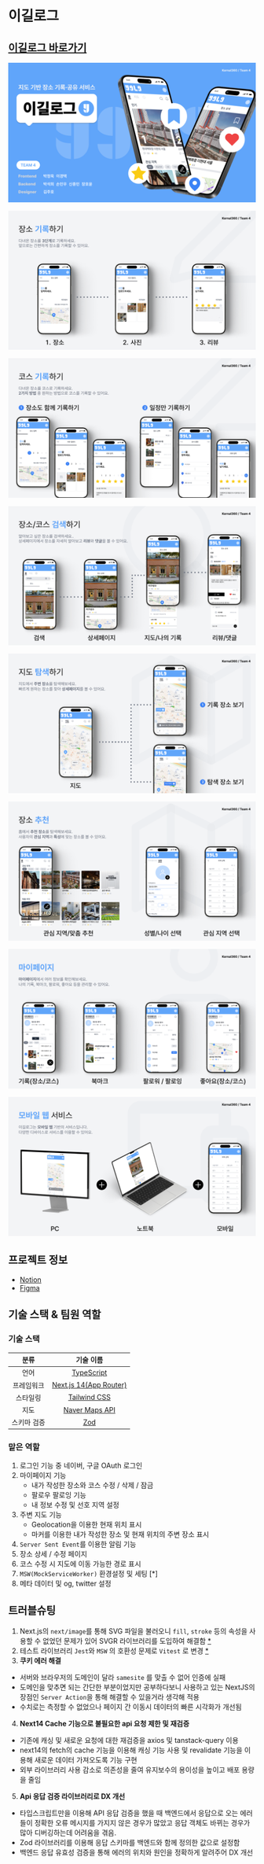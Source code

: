 # 이길로그

## [이길로그 바로가기](https://yigil.co.kr)

![image1](https://github.com/Kernel360/f1-Yigil/blob/develop/assets/main.png?raw=true)

![image2](https://github.com/Kernel360/f1-Yigil/blob/develop/assets/edit_place.png?raw=true)

![image3](https://github.com/Kernel360/f1-Yigil/blob/develop/assets/edit_course.png?raw=true)

![image4](https://github.com/Kernel360/f1-Yigil/blob/develop/assets/search_course.png?raw=true)

![image5](https://github.com/Kernel360/f1-Yigil/blob/develop/assets/search_map.png?raw=true)

![image6](https://github.com/Kernel360/f1-Yigil/blob/develop/assets/recommend_place.png?raw=true)

![image7](https://github.com/Kernel360/f1-Yigil/blob/develop/assets/mypage.png?raw=true)

![image8](https://github.com/Kernel360/f1-Yigil/blob/develop/assets/mobile.png?raw=true)


## 프로젝트 정보

- [Notion](https://www.notion.so/c8649ee9c28b4e06b76df4fb75afebb4?pvs=4)
- [Figma](https://www.figma.com/file/Ka7DHbg9d0n535k6AiDbzs/%EC%9D%B4%EA%B8%B8-%EC%96%B4%EB%95%8C?type=design&node-id=0%3A1&mode=design&t=JDe415NH7dswuMPV-1)

## 기술 스택 & 팀원 역할

### 기술 스택

|    분류    |                   기술 이름                   |
| :--------: | :-------------------------------------------: |
|    언어    | [TypeScript](https://www.typescriptlang.org/) |
| 프레임워크 | [Next.js 14(App Router)](https://nextjs.org/) |
| 스타일링 | [Tailwind CSS](https://tailwindcss.com/) |
| 지도 | [Naver Maps API](https://www.ncloud.com/product/applicationService/maps) |
| 스키마 검증 | [Zod](https://zod.dev/) |

### 맡은 역할

1. 로그인 기능 중 네이버, 구글 OAuth 로그인
2. 마이페이지 기능
   - 내가 작성한 장소와 코스 수정 / 삭제 / 잠금
   - 팔로우 팔로잉 기능
   - 내 정보 수정 및 선호 지역 설정
3. 주변 지도 기능
   - Geolocation을 이용한 현재 위치 표시
   - 마커를 이용한 내가 작성한 장소 및 현재 위치의 주변 장소 표시
4. `Server Sent Event`를 이용한 알림 기능
5. 장소 상세 / 수정 페이지
6. 코스 수정 시 지도에 이동 가능한 경로 표시
7. `MSW(MockServiceWorker)` 환경설정 및 세팅 [\*]
8. 메타 데이터 및 og, twitter 설정

## 트러블슈팅

1. Next.js의 `next/image`를 통해 SVG 파일을 불러오니 `fill`, `stroke` 등의 속성을 사용할 수 없었던 문제가 있어 SVGR 라이브러리를 도입하여 해결함 [\*](https://github.com/Kernel360/f1-Yigil/pull/111)
2. 테스트 라이브러리 `Jest`와 `MSW` 의 호환성 문제로 `Vitest` 로 변경 [\*](https://davidktlee.notion.site/MSW-1323429b4b8a49f9a94f09be36893a4b)
3. **쿠키 에러 해결**

- 서버와 브라우저의 도메인이 달라 `samesite` 를 맞출 수 없어 인증에 실패
- 도메인을 맞추면 되는 간단한 부분이었지만 공부하다보니 사용하고 있는 NextJS의 장점인 `Server Action`을 통해 해결할 수 있을거라 생각해 적용
- 수치로는 측정할 수 없었으나 페이지 간 이동시 데이터의 빠른 시각화가 개선됨

4. **Next14 Cache 기능으로 불필요한 api 요청 제한 및 재검증**

- 기존에 캐싱 및 새로운 요청에 대한 재검증을 axios 및 tanstack-query 이용
- next14의 fetch의 cache 기능을 이용해 캐싱 기능 사용 및 revalidate 기능을 이용해 새로운 데이터 가져오도록 기능 구현
- 외부 라이브러리 사용 감소로 의존성을 줄여 유지보수의 용이성을 높이고 배포 용량을 줄임

5. **Api 응답 검증 라이브러리로 DX 개선**

- 타입스크립트만을 이용해 API 응답 검증을 했을 때 백엔드에서 응답으로 오는 에러들이 정확한 오류 메시지를 가지지 않은 경우가 많았고 응답 객체도 바뀌는 경우가 많아 디버깅하는데 어려움을 겪음.
- Zod 라이브러리를 이용해 응답 스키마를 백엔드와 함께 정의한 값으로 설정함
- 백엔드 응답 유효성 검증을 통해 에러의 위치와 원인을 정확하게 알려주어 DX 개선

